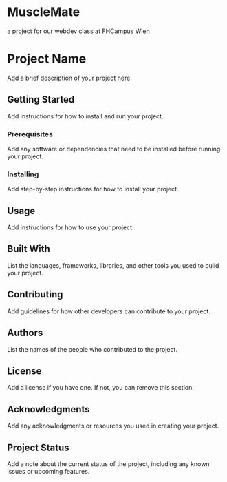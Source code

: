 # MuscleMate
a project for our webdev class at FHCampus Wien

# Project Name

Add a brief description of your project here.

## Getting Started

Add instructions for how to install and run your project.

### Prerequisites

Add any software or dependencies that need to be installed before running your project.

### Installing

Add step-by-step instructions for how to install your project.

## Usage

Add instructions for how to use your project.

## Built With

List the languages, frameworks, libraries, and other tools you used to build your project.

## Contributing

Add guidelines for how other developers can contribute to your project.

## Authors

List the names of the people who contributed to the project.

## License

Add a license if you have one. If not, you can remove this section.

## Acknowledgments

Add any acknowledgments or resources you used in creating your project.

## Project Status

Add a note about the current status of the project, including any known issues or upcoming features.

